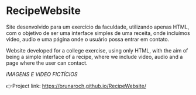 # RecipeWebsite
Site desenvolvido para um exercício da faculdade, utilizando apenas HTML, com o objetivo de ser uma interface simples de uma receita, onde incluímos video, audio e uma página onde o usuário possa entrar em contato.

Website developed for a college exercise, using only HTML, with the aim of being a simple interface of a recipe, where we include video, audio and a page where the user can 
contact.

*iMAGENS E VIDEO FICTÍCIOS*

👉Project link: https://brunaroch.github.io/RecipeWebsite/
